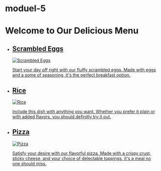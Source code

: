 # moduel-5
<!DOCTYPE html>
<html>
<head>
  <title>Delicious Menu</title>
</head>
<body>
  <h1>Welcome to Our Delicious Menu</h1>
  <ul>
    <li>
      <a href="scrambled_eggs.html">
        <h2>Scrambled Eggs</h2>
        <img src="scrambled_eggs.jpg" alt="Scrambled Eggs">
        <p>Start your day off right with our fluffy scrambled eggs. Made with eggs and a some of seasoning, it's the perfect breakfast option.</p>
      </a>
    </li>
    <li>
      <a href="rice.html">
        <h2>Rice</h2>
        <img src="rice.jpg" alt="Rice">
        <p>Include this dish with anything you want. Whether you prefer it plain or with added flavors, you should definitly try it out.</p>
      </a>
    </li>
    <li>
      <a href="pizza.html">
        <h2>Pizza</h2>
        <img src="pizza.jpg" alt="Pizza">
        <p>Satisfy your desire with our flavorful pizza. Made with a crispy crust, sticky cheese, and your choice of delectable toppings, it's a meal no one should miss.</p>
      </a>
    </li>
  </ul>
</body>
</html>
